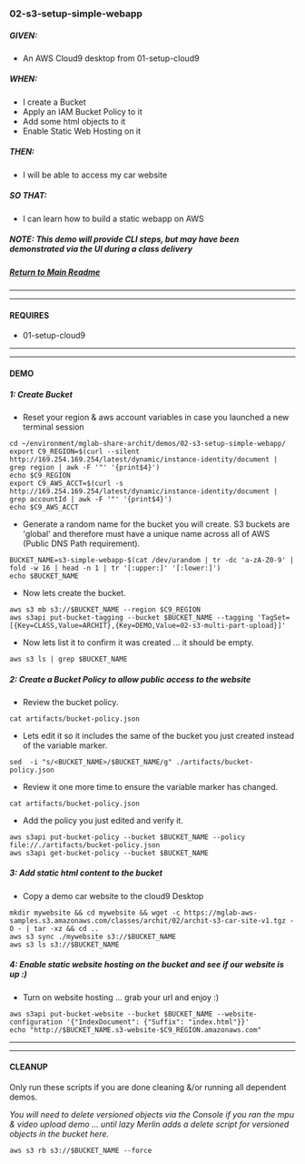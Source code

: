 ### 02-s3-setup-simple-webapp
##### GIVEN:
  - An AWS Cloud9 desktop from 01-setup-cloud9

##### WHEN:

  - I create a Bucket
  - Apply an IAM Bucket Policy to it
  - Add some html objects to it
  - Enable Static Web Hosting on it

##### THEN:
  - I will be able to access my car website

##### SO THAT:
  - I can learn how to build a static webapp on AWS

##### NOTE: _This demo will provide CLI steps, but may have been demonstrated via the UI during a class delivery_

##### [Return to Main Readme](https://github.com/virtmerlin/mglab-share-archit#demos)

---------------------------------------------------------------
---------------------------------------------------------------
#### REQUIRES
- 01-setup-cloud9

---------------------------------------------------------------
---------------------------------------------------------------
#### DEMO

##### 1: Create Bucket
- Reset your region & aws account variables in case you launched a new terminal session
```
cd ~/environment/mglab-share-archit/demos/02-s3-setup-simple-webapp/
export C9_REGION=$(curl --silent http://169.254.169.254/latest/dynamic/instance-identity/document |  grep region | awk -F '"' '{print$4}')
echo $C9_REGION
export C9_AWS_ACCT=$(curl -s http://169.254.169.254/latest/dynamic/instance-identity/document | grep accountId | awk -F '"' '{print$4}')
echo $C9_AWS_ACCT
```
- Generate a random name for the bucket you will create.  S3 buckets are 'global' and therefore must have a unique name across all of AWS (Public DNS Path requirement).
```
BUCKET_NAME=s3-simple-webapp-$(cat /dev/urandom | tr -dc 'a-zA-Z0-9' | fold -w 16 | head -n 1 | tr '[:upper:]' '[:lower:]')
echo $BUCKET_NAME
```
- Now lets create the bucket.
```
aws s3 mb s3://$BUCKET_NAME --region $C9_REGION
aws s3api put-bucket-tagging --bucket $BUCKET_NAME --tagging 'TagSet=[{Key=CLASS,Value=ARCHIT},{Key=DEMO,Value=02-s3-multi-part-upload}]'
```
- Now lets list it to confirm it was created ... it should be empty.
```
aws s3 ls | grep $BUCKET_NAME
```

##### 2: Create a Bucket Policy to allow public access to the website
- Review the bucket policy.
```
cat artifacts/bucket-policy.json
```

- Lets edit it so it includes the same of the bucket you just created instead of the variable marker.
```
sed  -i "s/<BUCKET_NAME>/$BUCKET_NAME/g" ./artifacts/bucket-policy.json
```

- Review it one more time to ensure the variable marker has changed.
```
cat artifacts/bucket-policy.json
```

- Add the policy you just edited and verify it.
```
aws s3api put-bucket-policy --bucket $BUCKET_NAME --policy file://./artifacts/bucket-policy.json
aws s3api get-bucket-policy --bucket $BUCKET_NAME
```

##### 3: Add static html content to the bucket
- Copy a demo car website to the cloud9 Desktop
```
mkdir mywebsite && cd mywebsite && wget -c https://mglab-aws-samples.s3.amazonaws.com/classes/archit/02/archit-s3-car-site-v1.tgz -O - | tar -xz && cd ..
aws s3 sync ./mywebsite s3://$BUCKET_NAME
aws s3 ls s3://$BUCKET_NAME
```

##### 4: Enable static website hosting on the bucket and see if our website is up :)
- Turn on website hosting ... grab your url and enjoy :)
```
aws s3api put-bucket-website --bucket $BUCKET_NAME --website-configuration '{"IndexDocument": {"Suffix": "index.html"}}'
echo "http://$BUCKET_NAME.s3-website-$C9_REGION.amazonaws.com"
```

---------------------------------------------------------------
---------------------------------------------------------------
#### CLEANUP
Only run these scripts if you are done cleaning &/or running all dependent demos.

_You will need to delete versioned objects via the Console if you ran the mpu & video upload demo ... until lazy Merlin adds a delete script for versioned objects in the bucket here._

```
aws s3 rb s3://$BUCKET_NAME --force
```
